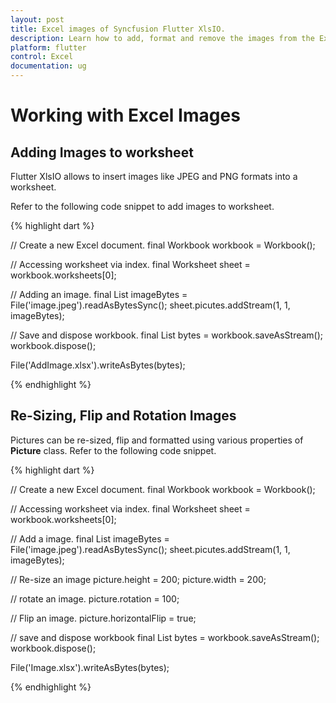```yaml
---
layout: post
title: Excel images of Syncfusion Flutter XlsIO.
description: Learn how to add, format and remove the images from the Excel worksheet using Syncfusion Flutter XlsIO.
platform: flutter
control: Excel
documentation: ug
---
```


# Working with Excel Images

## Adding Images to worksheet

Flutter XlsIO allows to insert images like JPEG and PNG formats into a worksheet. 

Refer to the following code snippet to add images to worksheet.

{% highlight dart %}

// Create a new Excel document.
final Workbook workbook = Workbook();

// Accessing worksheet via index.
final Worksheet sheet = workbook.worksheets[0];

// Adding an image.
final List<int> imageBytes = File('image.jpeg').readAsBytesSync();
sheet.picutes.addStream(1, 1, imageBytes);

// Save and dispose workbook.
final List<int> bytes = workbook.saveAsStream();
workbook.dispose();

File('AddImage.xlsx').writeAsBytes(bytes);

{% endhighlight %}


## Re-Sizing, Flip and Rotation Images

Pictures can be re-sized, flip and formatted using various properties of **Picture** class. Refer to the following code snippet.

{% highlight dart %}

// Create a new Excel document.
final Workbook workbook = Workbook();

// Accessing worksheet via index.
final Worksheet sheet = workbook.worksheets[0];

// Add a image.
final List<int> imageBytes = File('image.jpeg').readAsBytesSync();
sheet.picutes.addStream(1, 1, imageBytes);

// Re-size an image
picture.height = 200;
picture.width = 200;

// rotate an image.
picture.rotation = 100;

// Flip an image.
picture.horizontalFlip = true;

// save and dispose workbook
final List<int> bytes = workbook.saveAsStream();
workbook.dispose();

File('Image.xlsx').writeAsBytes(bytes);

{% endhighlight %}

